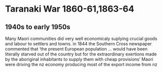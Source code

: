 # Taranaki War 1860-61,1863-64
## 1940s to early 1950s
Many Maori communities did very well economicaly suplying crucial goods and labour to settlers and towns.
in 1844 the Southern Cross newspaper commented that ‘the present European population … would have been literally starved out of the country but for the extraordinary exertions made by the aboriginal inhabitants to supply them with cheap provisions’
Maori were driving the nz economy producing most of the export income from nz

